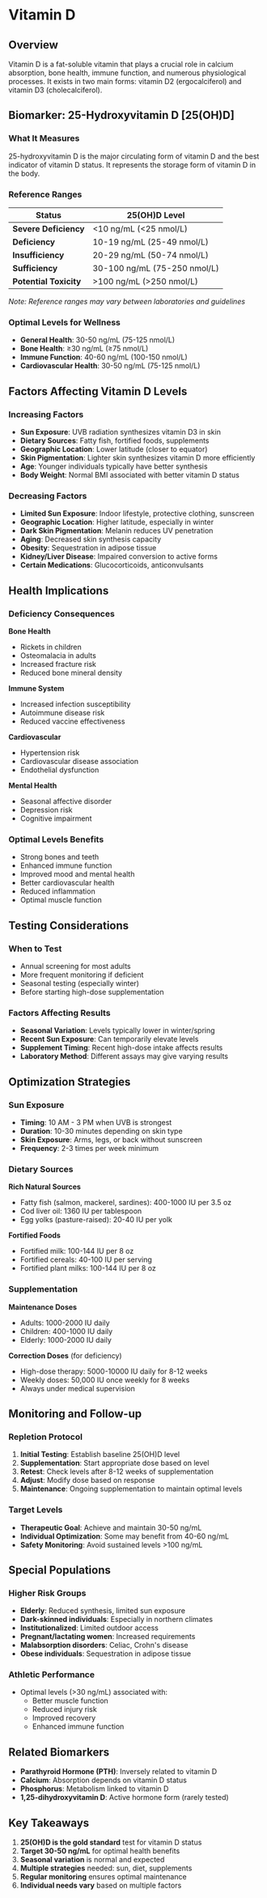 # Vitamin D

## Overview

Vitamin D is a fat-soluble vitamin that plays a crucial role in calcium absorption, bone health, immune function, and numerous physiological processes. It exists in two main forms: vitamin D2 (ergocalciferol) and vitamin D3 (cholecalciferol).

## Biomarker: 25-Hydroxyvitamin D [25(OH)D]

### What It Measures
25-hydroxyvitamin D is the major circulating form of vitamin D and the best indicator of vitamin D status. It represents the storage form of vitamin D in the body.

### Reference Ranges

| Status | 25(OH)D Level |
|--------|---------------|
| **Severe Deficiency** | <10 ng/mL (<25 nmol/L) |
| **Deficiency** | 10-19 ng/mL (25-49 nmol/L) |
| **Insufficiency** | 20-29 ng/mL (50-74 nmol/L) |
| **Sufficiency** | 30-100 ng/mL (75-250 nmol/L) |
| **Potential Toxicity** | >100 ng/mL (>250 nmol/L) |

*Note: Reference ranges may vary between laboratories and guidelines*

### Optimal Levels for Wellness
- **General Health**: 30-50 ng/mL (75-125 nmol/L)
- **Bone Health**: ≥30 ng/mL (≥75 nmol/L)
- **Immune Function**: 40-60 ng/mL (100-150 nmol/L)
- **Cardiovascular Health**: 30-50 ng/mL (75-125 nmol/L)

## Factors Affecting Vitamin D Levels

### Increasing Factors
- **Sun Exposure**: UVB radiation synthesizes vitamin D3 in skin
- **Dietary Sources**: Fatty fish, fortified foods, supplements
- **Geographic Location**: Lower latitude (closer to equator)
- **Skin Pigmentation**: Lighter skin synthesizes vitamin D more efficiently
- **Age**: Younger individuals typically have better synthesis
- **Body Weight**: Normal BMI associated with better vitamin D status

### Decreasing Factors
- **Limited Sun Exposure**: Indoor lifestyle, protective clothing, sunscreen
- **Geographic Location**: Higher latitude, especially in winter
- **Dark Skin Pigmentation**: Melanin reduces UV penetration
- **Aging**: Decreased skin synthesis capacity
- **Obesity**: Sequestration in adipose tissue
- **Kidney/Liver Disease**: Impaired conversion to active forms
- **Certain Medications**: Glucocorticoids, anticonvulsants

## Health Implications

### Deficiency Consequences
**Bone Health**
- Rickets in children
- Osteomalacia in adults
- Increased fracture risk
- Reduced bone mineral density

**Immune System**
- Increased infection susceptibility
- Autoimmune disease risk
- Reduced vaccine effectiveness

**Cardiovascular**
- Hypertension risk
- Cardiovascular disease association
- Endothelial dysfunction

**Mental Health**
- Seasonal affective disorder
- Depression risk
- Cognitive impairment

### Optimal Levels Benefits
- Strong bones and teeth
- Enhanced immune function
- Improved mood and mental health
- Better cardiovascular health
- Reduced inflammation
- Optimal muscle function

## Testing Considerations

### When to Test
- Annual screening for most adults
- More frequent monitoring if deficient
- Seasonal testing (especially winter)
- Before starting high-dose supplementation

### Factors Affecting Results
- **Seasonal Variation**: Levels typically lower in winter/spring
- **Recent Sun Exposure**: Can temporarily elevate levels
- **Supplement Timing**: Recent high-dose intake affects results
- **Laboratory Method**: Different assays may give varying results

## Optimization Strategies

### Sun Exposure
- **Timing**: 10 AM - 3 PM when UVB is strongest
- **Duration**: 10-30 minutes depending on skin type
- **Skin Exposure**: Arms, legs, or back without sunscreen
- **Frequency**: 2-3 times per week minimum

### Dietary Sources
**Rich Natural Sources**
- Fatty fish (salmon, mackerel, sardines): 400-1000 IU per 3.5 oz
- Cod liver oil: 1360 IU per tablespoon
- Egg yolks (pasture-raised): 20-40 IU per yolk

**Fortified Foods**
- Fortified milk: 100-144 IU per 8 oz
- Fortified cereals: 40-100 IU per serving
- Fortified plant milks: 100-144 IU per 8 oz

### Supplementation
**Maintenance Doses**
- Adults: 1000-2000 IU daily
- Children: 400-1000 IU daily
- Elderly: 1000-2000 IU daily

**Correction Doses** (for deficiency)
- High-dose therapy: 5000-10000 IU daily for 8-12 weeks
- Weekly doses: 50,000 IU once weekly for 8 weeks
- Always under medical supervision

## Monitoring and Follow-up

### Repletion Protocol
1. **Initial Testing**: Establish baseline 25(OH)D level
2. **Supplementation**: Start appropriate dose based on level
3. **Retest**: Check levels after 8-12 weeks of supplementation
4. **Adjust**: Modify dose based on response
5. **Maintenance**: Ongoing supplementation to maintain optimal levels

### Target Levels
- **Therapeutic Goal**: Achieve and maintain 30-50 ng/mL
- **Individual Optimization**: Some may benefit from 40-60 ng/mL
- **Safety Monitoring**: Avoid sustained levels >100 ng/mL

## Special Populations

### Higher Risk Groups
- **Elderly**: Reduced synthesis, limited sun exposure
- **Dark-skinned individuals**: Especially in northern climates
- **Institutionalized**: Limited outdoor access
- **Pregnant/lactating women**: Increased requirements
- **Malabsorption disorders**: Celiac, Crohn's disease
- **Obese individuals**: Sequestration in adipose tissue

### Athletic Performance
- Optimal levels (>30 ng/mL) associated with:
  - Better muscle function
  - Reduced injury risk
  - Improved recovery
  - Enhanced immune function

## Related Biomarkers

- **Parathyroid Hormone (PTH)**: Inversely related to vitamin D
- **Calcium**: Absorption depends on vitamin D status
- **Phosphorus**: Metabolism linked to vitamin D
- **1,25-dihydroxyvitamin D**: Active hormone form (rarely tested)

## Key Takeaways

1. **25(OH)D is the gold standard** test for vitamin D status
2. **Target 30-50 ng/mL** for optimal health benefits
3. **Seasonal variation** is normal and expected
4. **Multiple strategies** needed: sun, diet, supplements
5. **Regular monitoring** ensures optimal maintenance
6. **Individual needs vary** based on multiple factors